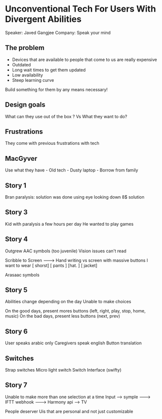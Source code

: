 # Unconventional Tech For Users With Divergent Abilities
Speaker: Javed Gangjee
Company: Speak your mind


## The problem 
- Devices that are available to people that come to us are really expensive
- Outdated
- Long wait times to get them updated
- Low availability
- Steep learning curve

Build something for them by any means necessary!

## Design goals
What can they use out of the box ?
Vs 
What they want to do?

## Frustrations
They come with previous frustrations with tech

## MacGyver
Use what they have
	- Old tech
	- Dusty laptop
	- Borrow from family

## Story 1 
Bran paralysis: solution was done using eye looking down
8$ solution

## Story 3 
Kid with paralysis a few hours per day
He wanted to play games

## Story 4
Outgrew AAC symbols (too juvenile)
Vision issues can't read

Scribble to Screen ---> Hand writing vs screen with massive buttons
I want to wear
[ shorst] [ pants ]
[hat.   ] [  jacket] 

Arasaac symbols

## Story 5
Abilities change depending on the day
Unable to make choices

On the good days, present mores buttons (left, right, play, stop, home, music)
On the bad days, present less buttons (next, prev)

## Story 6
User speaks arabic only
Caregivers speak english
Button translation

## Switches
Strap switches
Micro light switch
Switch Interface (swifty)

## Story 7 
Unable to make more than one selection at a time
Input --> symple ---> IFTT webhook ---> Harmony api --> TV


People deserver Uis that are personal and not just customizable



